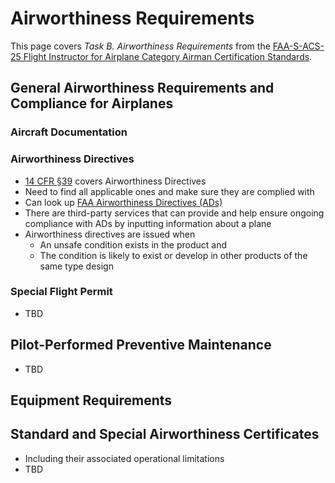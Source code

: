 # Airworthiness Requirements

This page covers *Task B. Airworthiness Requirements* from the [FAA-S-ACS-25 Flight Instructor for Airplane Category Airman Certification Standards](https://www.faa.gov/training_testing/testing/acs/cfi_airplane_acs_25.pdf).

## General Airworthiness Requirements and Compliance for Airplanes

### Aircraft Documentation

<!--@include: ./docs/src/includes/required-documents-sparrow.md | shift:3-->

<!--@include: ./docs/src/includes/inspections-required.md | shift:2-->

### Airworthiness Directives

* [14 CFR &sect;39](https://www.ecfr.gov/current/title-14/chapter-I/subchapter-C/part-39) covers Airworthiness Directives
* Need to find all applicable ones and make sure they are complied with
* Can look up [FAA Airworthiness Directives (ADs)](https://www.faa.gov/regulations_policies/airworthiness_directives/)
* There are third-party services that can provide and help ensure ongoing compliance with ADs by inputting information about a plane
* Airworthiness directives are issued when
  * An unsafe condition exists in the product and
  * The condition is likely to exist or develop in other products of the same type design

### Special Flight Permit

* TBD

## Pilot-Performed Preventive Maintenance

* TBD

## Equipment Requirements

<!--@include: ./docs/src/includes/equipment-requirements.md | shift:2-->

<!--@include: ./docs/src/includes/airworthiness-inop-equipment.md | shift:2-->

## Standard and Special Airworthiness Certificates

* Including their associated operational limitations
* TBD
